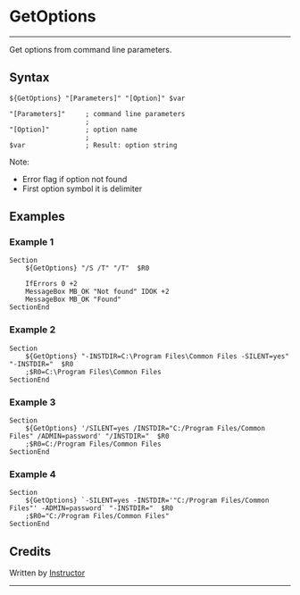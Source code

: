 # GetOptions

---

Get options from command line parameters.

## Syntax

	${GetOptions} "[Parameters]" "[Option]" $var

	"[Parameters]"     ; command line parameters
	                   ;
	"[Option]"         ; option name
	                   ;
	$var               ; Result: option string

Note:

- Error flag if option not found 
- First option symbol it is delimiter

## Examples

### Example 1

	Section
		${GetOptions} "/S /T" "/T"  $R0

		IfErrors 0 +2
		MessageBox MB_OK "Not found" IDOK +2
		MessageBox MB_OK "Found"
	SectionEnd

### Example 2

	Section
		${GetOptions} "-INSTDIR=C:\Program Files\Common Files -SILENT=yes" "-INSTDIR="  $R0
		;$R0=C:\Program Files\Common Files
	SectionEnd

### Example 3

	Section
		${GetOptions} '/SILENT=yes /INSTDIR="C:/Program Files/Common Files" /ADMIN=password' "/INSTDIR="  $R0
		;$R0=C:/Program Files/Common Files
	SectionEnd

### Example 4

	Section
		${GetOptions} `-SILENT=yes -INSTDIR='"C:/Program Files/Common Files"' -ADMIN=password` "-INSTDIR="  $R0
		;$R0="C:/Program Files/Common Files"
	SectionEnd

## Credits

Written by [Instructor][1]

---

[1]: http://nsis.sourceforge.net/User:Instructor